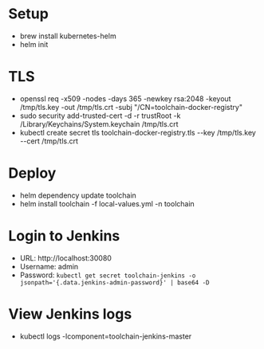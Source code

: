 # Setup
* brew install kubernetes-helm
* helm init

# TLS
* openssl req -x509 -nodes -days 365 -newkey rsa:2048 -keyout /tmp/tls.key -out /tmp/tls.crt -subj "/CN=toolchain-docker-registry"
* sudo security add-trusted-cert -d -r trustRoot -k /Library/Keychains/System.keychain /tmp/tls.crt
* kubectl create secret tls toolchain-docker-registry.tls --key /tmp/tls.key --cert /tmp/tls.crt 

# Deploy
* helm dependency update toolchain
* helm install toolchain -f local-values.yml -n toolchain

# Login to Jenkins
* URL: http://localhost:30080
* Username: admin
* Password: `kubectl get secret toolchain-jenkins -o jsonpath='{.data.jenkins-admin-password}' | base64 -D`

# View Jenkins logs
* kubectl logs -lcomponent=toolchain-jenkins-master 
